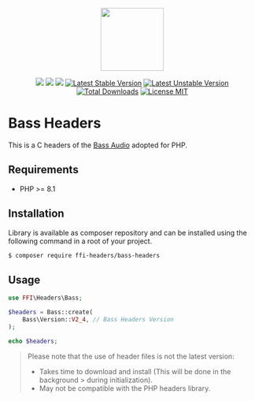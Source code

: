 <p align="center">
    <a href="https://github.com/php-ffi-headers">
        <img src="https://avatars.githubusercontent.com/u/101121010?s=256" width="128" />
    </a>
</p>

<p align="center">
    <a href="https://github.com/php-ffi-headers/bass-headers/actions"><img src="https://github.com/php-ffi-headers/bass-headers/workflows/build/badge.svg"></a>
    <a href="https://packagist.org/packages/ffi-headers/bass-headers"><img src="https://img.shields.io/badge/PHP-8.1.0-ff0140.svg"></a>
    <a href="https://packagist.org/packages/ffi-headers/bass-headers"><img src="https://img.shields.io/badge/BASS-2.4-cc3c20.svg"></a>
    <a href="https://packagist.org/packages/ffi-headers/bass-headers"><img src="https://poser.pugx.org/ffi-headers/bass-headers/version" alt="Latest Stable Version"></a>
    <a href="https://packagist.org/packages/ffi-headers/bass-headers"><img src="https://poser.pugx.org/ffi-headers/bass-headers/v/unstable" alt="Latest Unstable Version"></a>
    <a href="https://packagist.org/packages/ffi-headers/bass-headers"><img src="https://poser.pugx.org/ffi-headers/bass-headers/downloads" alt="Total Downloads"></a>
    <a href="https://raw.githubusercontent.com/php-ffi-headers/bass-headers/master/LICENSE.md"><img src="https://poser.pugx.org/ffi-headers/bass-headers/license" alt="License MIT"></a>
</p>

# Bass Headers

This is a C headers of the [Bass Audio](http://www.un4seen.com/) adopted for PHP.

## Requirements

- PHP >= 8.1

## Installation

Library is available as composer repository and can be installed using the
following command in a root of your project.

```sh
$ composer require ffi-headers/bass-headers
```

## Usage

```php
use FFI\Headers\Bass;

$headers = Bass::create(
    Bass\Version::V2_4, // Bass Headers Version
);

echo $headers;
```

> Please note that the use of header files is not the latest version:
> - Takes time to download and install (This will be done in the background
    >   during initialization).
> - May not be compatible with the PHP headers library.

